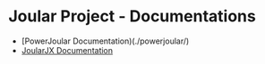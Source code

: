 # Joular Project - Documentations

- [PowerJoular Documentation)(./powerjoular/)
- [JoularJX Documentation](./joularjx/)
